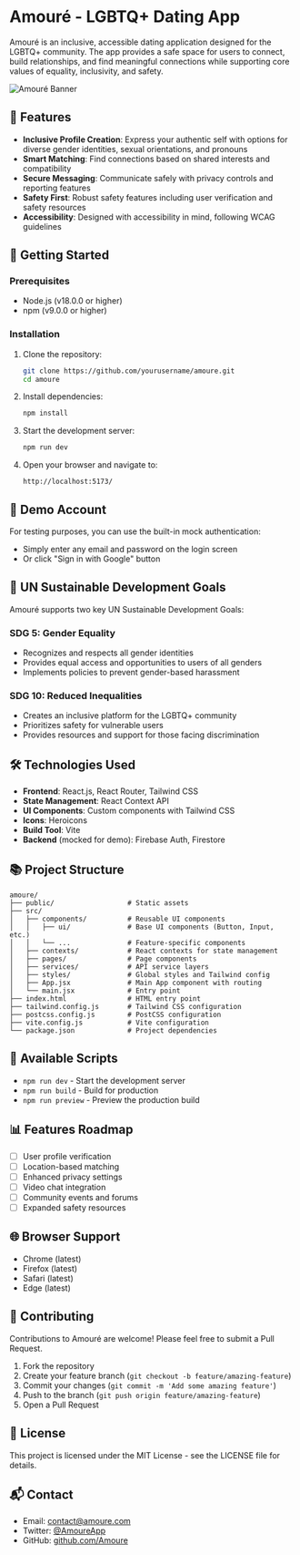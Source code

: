 # Amouré - LGBTQ+ Dating App

Amouré is an inclusive, accessible dating application designed for the LGBTQ+ community. The app provides a safe space for users to connect, build relationships, and find meaningful connections while supporting core values of equality, inclusivity, and safety.

![Amouré Banner](https://via.placeholder.com/1200x400?text=Amouré+-+LGBTQ%2B+Dating+App)

## 🌈 Features

- **Inclusive Profile Creation**: Express your authentic self with options for diverse gender identities, sexual orientations, and pronouns
- **Smart Matching**: Find connections based on shared interests and compatibility
- **Secure Messaging**: Communicate safely with privacy controls and reporting features
- **Safety First**: Robust safety features including user verification and safety resources
- **Accessibility**: Designed with accessibility in mind, following WCAG guidelines

## 🚀 Getting Started

### Prerequisites

- Node.js (v18.0.0 or higher)
- npm (v9.0.0 or higher)

### Installation

1. Clone the repository:
   ```bash
   git clone https://github.com/yourusername/amoure.git
   cd amoure
   ```

2. Install dependencies:
   ```bash
   npm install
   ```

3. Start the development server:
   ```bash
   npm run dev
   ```

4. Open your browser and navigate to:
   ```
   http://localhost:5173/
   ```

## 📱 Demo Account

For testing purposes, you can use the built-in mock authentication:

- Simply enter any email and password on the login screen
- Or click "Sign in with Google" button

## 🌟 UN Sustainable Development Goals

Amouré supports two key UN Sustainable Development Goals:

### SDG 5: Gender Equality
- Recognizes and respects all gender identities
- Provides equal access and opportunities to users of all genders
- Implements policies to prevent gender-based harassment

### SDG 10: Reduced Inequalities
- Creates an inclusive platform for the LGBTQ+ community
- Prioritizes safety for vulnerable users
- Provides resources and support for those facing discrimination

## 🛠️ Technologies Used

- **Frontend**: React.js, React Router, Tailwind CSS
- **State Management**: React Context API
- **UI Components**: Custom components with Tailwind CSS
- **Icons**: Heroicons
- **Build Tool**: Vite
- **Backend** (mocked for demo): Firebase Auth, Firestore

## 📚 Project Structure

```
amoure/
├── public/                  # Static assets
├── src/
│   ├── components/          # Reusable UI components
│   │   ├── ui/              # Base UI components (Button, Input, etc.)
│   │   └── ...              # Feature-specific components
│   ├── contexts/            # React contexts for state management
│   ├── pages/               # Page components
│   ├── services/            # API service layers
│   ├── styles/              # Global styles and Tailwind config
│   ├── App.jsx              # Main App component with routing
│   └── main.jsx             # Entry point
├── index.html               # HTML entry point
├── tailwind.config.js       # Tailwind CSS configuration
├── postcss.config.js        # PostCSS configuration
├── vite.config.js           # Vite configuration
└── package.json             # Project dependencies
```

## 🔧 Available Scripts

- `npm run dev` - Start the development server
- `npm run build` - Build for production
- `npm run preview` - Preview the production build

## 📊 Features Roadmap

- [ ] User profile verification
- [ ] Location-based matching
- [ ] Enhanced privacy settings
- [ ] Video chat integration
- [ ] Community events and forums
- [ ] Expanded safety resources

## 🌐 Browser Support

- Chrome (latest)
- Firefox (latest)
- Safari (latest)
- Edge (latest)

## 👥 Contributing

Contributions to Amouré are welcome! Please feel free to submit a Pull Request.

1. Fork the repository
2. Create your feature branch (`git checkout -b feature/amazing-feature`)
3. Commit your changes (`git commit -m 'Add some amazing feature'`)
4. Push to the branch (`git push origin feature/amazing-feature`)
5. Open a Pull Request

## 📝 License

This project is licensed under the MIT License - see the LICENSE file for details.

## 📬 Contact

- Email: contact@amoure.com
- Twitter: [@AmoureApp](https://twitter.com)
- GitHub: [github.com/Amoure](https://github.com) 